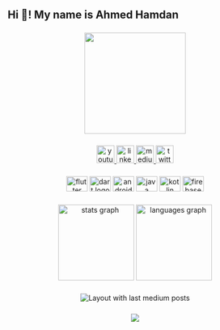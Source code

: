 <h2 align="left">Hi 👋! My name is Ahmed Hamdan</h2>

###

<div align="center">
  <img height="200" src="https://scontent-bcn1-1.xx.fbcdn.net/v/t1.6435-9/48423707_1796519883793703_5553247037027254272_n.jpg?_nc_cat=101&ccb=1-7&_nc_sid=09cbfe&_nc_ohc=3pnknR4i4wsAX_0Zwha&_nc_ht=scontent-bcn1-1.xx&oh=00_AfCNEzJZX9lq1yKjsQ1X5nFoHXp-hxODMvfgatKiHdgs-A&oe=63DBD271"  />
</div>

###

<div align="center">
  <a href="https://www.youtube.com/channel/UClTPlSkVFClXRLECdq7iH6w" target="_blank">
    <img src="https://img.shields.io/static/v1?message=Youtube&logo=youtube&label=&color=FF0000&logoColor=white&labelColor=&style=for-the-badge" height="35" alt="youtube logo"  />
  </a>
  <a href="https://www.linkedin.com/in/ahmed-hamdan/" target="_blank">
    <img src="https://img.shields.io/static/v1?message=LinkedIn&logo=linkedin&label=&color=0077B5&logoColor=white&labelColor=&style=for-the-badge" height="35" alt="linkedin logo"  />
  </a>
  <a href="https://medium.com/@AhmedJAHamdan" target="_blank">
    <img src="https://img.shields.io/static/v1?message=Medium&logo=medium&label=&color=12100E&logoColor=white&labelColor=&style=for-the-badge" height="35" alt="medium logo"  />
  </a>
  <a href="https://twitter.com/AhmedJHamdan" target="_blank">
    <img src="https://img.shields.io/static/v1?message=Twitter&logo=twitter&label=&color=1DA1F2&logoColor=white&labelColor=&style=for-the-badge" height="35" alt="twitter logo"  />
  </a>
</div>

###

<div align="center">
  <img src="https://cdn.jsdelivr.net/gh/devicons/devicon/icons/flutter/flutter-original.svg" height="30" width="42" alt="flutter logo"  />
  <img src="https://cdn.jsdelivr.net/gh/devicons/devicon/icons/dart/dart-original.svg" height="30" width="42" alt="dart logo"  />
  <img src="https://cdn.jsdelivr.net/gh/devicons/devicon/icons/android/android-original.svg" height="30" width="42" alt="android logo"  />
  <img src="https://cdn.jsdelivr.net/gh/devicons/devicon/icons/java/java-original.svg" height="30" width="42" alt="java logo"  />
  <img src="https://cdn.jsdelivr.net/gh/devicons/devicon/icons/kotlin/kotlin-original.svg" height="30" width="42" alt="kotlin logo"  />
  <img src="https://cdn.jsdelivr.net/gh/devicons/devicon/icons/firebase/firebase-plain.svg" height="30" width="42" alt="firebase logo"  />
</div>

###

<div align="center">
  <img src="https://github-readme-stats.vercel.app/api?hide_title=false&hide_rank=false&show_icons=true&include_all_commits=true&count_private=true&disable_animations=false&theme=highcontrast&locale=en&hide_border=true&username=ahmedhamdan54" height="150" alt="stats graph"  />
  <img src="https://github-readme-stats.vercel.app/api/top-langs?locale=en&hide_title=false&layout=compact&card_width=320&langs_count=5&theme=highcontrast&hide_border=true&username=ahmedhamdan54" height="150" alt="languages graph"  />
</div>

###

<div align="center">
  <img src="https://github-read-medium-git-main.pahlevikun.vercel.app/latest?limit=4&username=@AhmedJAHamdan&theme=gruvbox_light" alt="Layout with last medium posts"  />
</div>

###

<div align="center">
  <img src="https://profile-counter.glitch.me/ahmedhamdan54/count.svg?"  />
</div>

###
